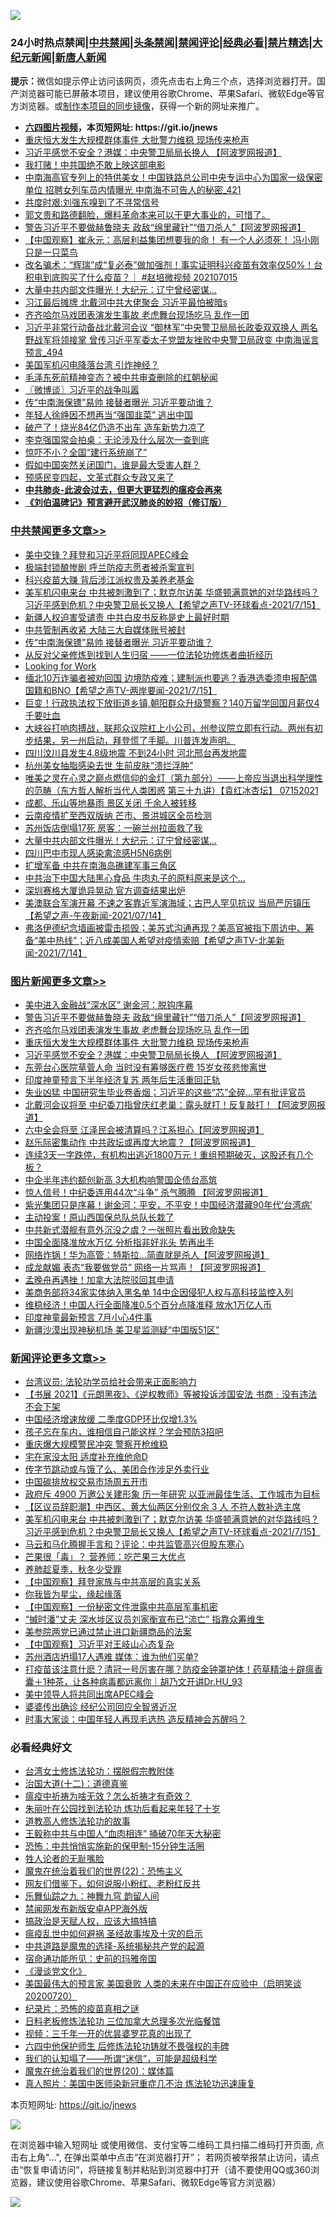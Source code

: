 ![](https://raw.githubusercontent.com/fqnews/bnews/master/64photo/fqnews-qr.jpg)

<div id="tt">
<h3>24小时热点禁闻|<a href="#%E4%B8%AD%E5%85%B1%E7%A6%81%E9%97%BB%E6%9B%B4%E5%A4%9A%E6%96%87%E7%AB%A0">中共禁闻</a>|<a href="#%E5%9B%BE%E7%89%87%E6%96%B0%E9%97%BB%E6%9B%B4%E5%A4%9A%E6%96%87%E7%AB%A0">头条禁闻</a>|<a href="#%E6%96%B0%E9%97%BB%E8%AF%84%E8%AE%BA%E6%9B%B4%E5%A4%9A%E6%96%87%E7%AB%A0">禁闻评论|<a href="#%E5%BF%85%E7%9C%8B%E7%BB%8F%E5%85%B8%E5%A5%BD%E6%96%87">经典必看|<a href="/video.md#%E7%A6%81%E7%89%87%E7%B2%BE%E9%80%89">禁片精选</a>|<a href="https://github.com/fqnews/djy/blob/master/gb/nf1351518.md#1">大纪元新闻</a>|<a href="https://github.com/fqnews/ntdtv/blob/master/gb/prog204.md#1">新唐人新闻</a></h3>
<div><b>提示：</b>微信如提示停止访问该网页，须先点击右上角三个点，选择浏览器打开。国产浏览器可能已屏蔽本项目，建议使用谷歌Chrome、苹果Safari、微软Edge等官方浏览器。或<a href="https://github.com/fqnews/bnews/blob/master/%E5%88%B6%E4%BD%9Cgit%E7%A6%81%E9%97%BB%E9%95%9C%E5%83%8F.md">制作本项目的同步镜像</a>，获得一个新的网址来推广。</div>
<ul>
<li><b><a href="http://d1.bdrive.tk/64.mp4" target="_blank">六四图片视频</a>，本页短网址: https://git.io/jnews</b></li>
<li><a href="/topimagenews/20210715/1587536.md">重庆恒大发生大规模群体事件 大批警力维稳 现场传来枪声</a></li>
<li><a href="/topimagenews/20210715/1587502.md">习近平感觉不安全？港媒：中央警卫局局长换人 【阿波罗网报道】</a></li>
<li><a href="/ccpdope/20210715/1587353.md">我打赌！中共国绝不敢上映这部电影</a></li>
<li><a href="/comments/20210715/1587421.md">中南海高官专列上的特供美女！中国铁路总公司中央专运中心为国家一级保密单位 招聘女列车员内情曝光 中南海不可告人的秘密_421</a></li>
<li><a href="/comments/20210715/1587388.md">共度时艰:刘强东嗅到了不寻常信号</a></li>
<li><a href="/bannedvideo/20210715/1587618.md">郭文贵和路德翻脸，爆料革命本来可以干更大事业的，可惜了。</a></li>
<li><a href="/topimagenews/20210715/1587586.md">警告习近平不要做赫鲁晓夫 政敌“绵里藏针”“借刀杀人”【阿波罗网报道】</a></li>
<li><a href="/comments/20210715/1587622.md">【中国观察】崔永元：高层利益集团想要我的命！ 有一个人必须死！ 冯小刚只是一只菜鸟</a></li>
<li><a href="/bannedvideo/20210715/1587743.md">改名骗术：“辉瑞”成“复必泰”做加强剂！事实证明科兴疫苗有效率仅50%！台积电到底购买了什么疫苗？｜ #赵培微视频 202107015</a></li>
<li><a href="/cbnews/20210715/1587607.md">大量中共内部文件曝光！大纪元：辽宁曾经密谋…</a></li>
<li><a href="/bannedvideo/20210715/1587664.md">习江最后摊牌 北戴河中共大佬聚会 习近平最怕被暗s</a></li>
<li><a href="/topimagenews/20210715/1587554.md">齐齐哈尔马戏团表演发生事故 老虎舞台现场吃马 乱作一团</a></li>
<li><a href="/comments/20210715/1587501.md">习近平非常行动备战北戴河会议 “御林军”中央警卫局局长政委双双换人 两名野战军将领接掌 曾传习近平军委太子党盟友挫败中央警卫局政变 中南海谣言预言_494</a></li>
<li><a href="/worldnews/usa/20210715/1587666.md">美国军机闪电降落台湾 引炸神经？</a></li>
<li><a href="/lifebaike/20210715/1587488.md">毛泽东死前精神变态？被中共审查删除的红朝秘闻</a></li>
<li><a href="/ssgc/20210715/1587472.md">〖微博谈〗习近平的战争叫嚣</a></li>
<li><a href="/cbnews/20210715/1587870.md">传“中南海保镖”易帅 接替者曝光 习近平要动谁？</a></li>
<li><a href="/baitai/20210715/1587518.md">年轻人徐峥因不想再当“强国韭菜” 逃出中国</a></li>
<li><a href="/finance/20210715/1587402.md">破产了！烧光84亿仍造不出车 造车新势力凉了</a></li>
<li><a href="/baitai/20210715/1587810.md">李克强国常会拍桌：无论涉及什么层次一查到底</a></li>
<li><a href="/finance/20210715/1587538.md">惊吓不小？全国“建行系统崩了”</a></li>
<li><a href="/comments/20210715/1587449.md">假如中国突然关闭国门，谁是最大受害人群？</a></li>
<li><a href="/ssgc/20210715/1587836.md">预感民变四起，文革式群众专政又来了</a></li>
<li><b><a href="/comments/20200211/1275071.md" target="_blank">中共肺炎-此波会过去，但更大更猛烈的瘟疫会再来</a></b></li>
<li><b><a href="/comments/20200207/1272816.md" target="_blank">《刘伯温碑记》预言避开武汉肺炎的妙招（修订版）</a></b></li>
</ul>
</div>

<div class="catlist">
<h3><a href="/cbnews/" target="_blank">中共禁闻</a><span><a href="/cbnews/" target="_blank" rel="nofollow">更多文章>></a></span></h3>
<ul>
<li><a href="/cbnews/20210716/1588043.md" target="_blank">美中交锋？拜登和习近平将同现APEC峰会</a></li>
<li><a href="/cbnews/20210716/1588042.md" target="_blank">极端封锁酿惨剧 呼兰防疫志愿者被杀案宣判</a></li>
<li><a href="/cbnews/20210716/1587998.md" target="_blank">科兴疫苗大赚 背后涉江派权贵及美养老基金</a></li>
<li><a href="/comments/20210716/1587956.md" target="_blank">美军机闪电来台  中共被刺激到了；默克尔访美 华盛顿满意她的对华路线吗？习近平感到危机？中央警卫局长又换人【希望之声TV-环球看点-2021/7/15】</a></li>
<li><a href="/cbnews/20210715/1587909.md" target="_blank">新疆人权迫害受谴责 中共白皮书反称是史上最好时期</a></li>
<li><a href="/cbnews/20210715/1587878.md" target="_blank">中共管制再收紧 大陆三大自媒体账号被封</a></li>
<li><a href="/cbnews/20210715/1587870.md" target="_blank">传“中南海保镖”易帅 接替者曝光 习近平要动谁？</a></li>
<li><a href="/cbnews/20210715/1587829.md" target="_blank">从反对父亲修炼到找到人生归宿 ——一位法轮功修炼者曲折经历</a></li>
<li><a href="/cbnews/20210715/1587427.md" target="_blank">Looking for Work</a></li>
<li><a href="/comments/20210715/1587800.md" target="_blank">缅北10万诈骗者被劝回国 边境防疫难；建制派也要逃？香港选委须申报配偶国籍和BNO【希望之声TV-两岸要闻-2021/7/15】</a></li>
<li><a href="/cbnews/20210715/1587788.md" target="_blank">巨变！行政执法权下放街道乡镇,朝阳群众升级警察？140万留学回国月薪仅4千要吐血</a></li>
<li><a href="/comments/20210715/1587772.md" target="_blank">大峡谷打响肉搏战，联邦众议院杠上小公司，州参议院立即有行动。两州有初步结果，另一州启动，拜登慌了手脚。川普连发声明。</a></li>
<li><a href="/cbnews/20210715/1587758.md" target="_blank">四川汶川县发生4.8级地震 不到24小时 河北邢台再发地震</a></li>
<li><a href="/cbnews/20210715/1587732.md" target="_blank">杭州美女抽脂感染去世 生前皮肤“溃烂浮肿”</a></li>
<li><a href="/comments/20210715/1587724.md" target="_blank">唯美之灵在心灵之巅点燃信仰的金灯（第九部分）——上帝应当退出科学理性的范畴（东方哲人解析当代人类困惑  第三十九讲）【袁红冰杏坛】 07152021</a></li>
<li><a href="/cbnews/20210715/1587719.md" target="_blank">成都、乐山等地暴雨 景区关闭 千余人被转移</a></li>
<li><a href="/cbnews/20210715/1587673.md" target="_blank">云南疫情扩至西双版纳 芒市、景洪城区全员检测</a></li>
<li><a href="/cbnews/20210715/1587632.md" target="_blank">苏州饭店倒塌17死 房客：一碗兰州拉面救了我</a></li>
<li><a href="/cbnews/20210715/1587607.md" target="_blank">大量中共内部文件曝光！大纪元：辽宁曾经密谋…</a></li>
<li><a href="/cbnews/20210715/1587555.md" target="_blank">四川巴中市现人感染禽流感H5N6病例</a></li>
<li><a href="/cbnews/20210715/1587548.md" target="_blank">扩增军备 中共在南海岛礁建军事三角区</a></li>
<li><a href="/cbnews/20210715/1587547.md" target="_blank">中共治下中国大陆黑心食品 牛肉丸子的原料原来是这个&#8230;</a></li>
<li><a href="/cbnews/20210715/1587537.md" target="_blank">深圳赛格大厦诡异晃动 官方调查结果出炉</a></li>
<li><a href="/comments/20210715/1587521.md" target="_blank">美澳联合军演开幕 不速之客靠近军演海域；古巴人罕见抗议 当局严厉镇压【希望之声-午夜新闻-2021/07/14】</a></li>
<li><a href="/comments/20210715/1587475.md" target="_blank">弗洛伊德纪念墙画被雷击损毁；美苏式沟通再现？美高官被指下周访中、筹备“美中热线”；近八成美国人希望对疫情索赔【希望之声TV-北美新闻-2021/7/14】</a></li>

</ul>
</div>
<div class="catlist">
<h3><a href="/topimagenews/" target="_blank">图片新闻</a><span><a href="/topimagenews/" target="_blank" rel="nofollow">更多文章>></a></span></h3>
<ul>
<li><a href="/topimagenews/20210716/1587997.md" target="_blank">美中进入金融战“深水区” 谢金河：脱钩序幕</a></li>
<li><a href="/topimagenews/20210715/1587586.md" target="_blank">警告习近平不要做赫鲁晓夫 政敌“绵里藏针”“借刀杀人”【阿波罗网报道】</a></li>
<li><a href="/topimagenews/20210715/1587554.md" target="_blank">齐齐哈尔马戏团表演发生事故 老虎舞台现场吃马 乱作一团</a></li>
<li><a href="/topimagenews/20210715/1587536.md" target="_blank">重庆恒大发生大规模群体事件 大批警力维稳 现场传来枪声</a></li>
<li><a href="/topimagenews/20210715/1587502.md" target="_blank">习近平感觉不安全？港媒：中央警卫局局长换人 【阿波罗网报道】</a></li>
<li><a href="/topimagenews/20210715/1587324.md" target="_blank">东莞台心医院草菅人命 当时没有筹够医疗费 15岁女孩悲惨离世</a></li>
<li><a href="/topimagenews/20210715/1587248.md" target="_blank">印度神童预言下半年经济复苏 两年后生活重回正轨</a></li>
<li><a href="/topimagenews/20210714/1587052.md" target="_blank">失业凶猛 中国研究生毕业卷香烟；习近平的这些“芯”全碎&#8230;罕有批评官员</a></li>
<li><a href="/topimagenews/20210714/1586860.md" target="_blank">北戴河会议将至 中纪委刀指曾庆红老巢：露头就打！反复敲打！【阿波罗网报道】</a></li>
<li><a href="/topimagenews/20210713/1586149.md" target="_blank">六中全会将至 江泽民会被清算吗？江系担心【阿波罗网报道】</a></li>
<li><a href="/topimagenews/20210713/1586069.md" target="_blank">赵乐际密集动作 中共政坛或再度大地震？【阿波罗网报道】</a></li>
<li><a href="/topimagenews/20210713/1586042.md" target="_blank">连续3天一字跌停，有机构出逃近1800万元！重组预期破灭，这股还有几个板？</a></li>
<li><a href="/topimagenews/20210713/1585784.md" target="_blank">中企半年违约额创新高 3大机构响警国企债台高筑</a></li>
<li><a href="/topimagenews/20210712/1585372.md" target="_blank">惊人信号！中纪委连用44次“斗争” 杀气腾腾 【阿波罗网报道】</a></li>
<li><a href="/topimagenews/20210712/1585184.md" target="_blank">紫光集团只是序幕！谢金河：平安，不平安！中国经济潜藏90年代‘台湾病’</a></li>
<li><a href="/topimagenews/20210711/1584916.md" target="_blank">主动投案！原山西国保总队总队长栽了</a></li>
<li><a href="/topimagenews/20210711/1584789.md" target="_blank">中共新式潜舰有意外沉没之虞？一张照片看出致命缺失</a></li>
<li><a href="/topimagenews/20210711/1584605.md" target="_blank">中国全面降准放水万亿 分析指非好兆头 势再出手</a></li>
<li><a href="/topimagenews/20210710/1584331.md" target="_blank">网络炸锅！华为高管：特斯拉…简直就是杀人【阿波罗网报道】</a></li>
<li><a href="/topimagenews/20210710/1584260.md" target="_blank">成龙献媚 表态“我要做党员” 网络一片骂声！【阿波罗网报道】</a></li>
<li><a href="/topimagenews/20210710/1584235.md" target="_blank">孟晚舟再遇挫！加拿大法院驳回其申请</a></li>
<li><a href="/topimagenews/20210710/1584006.md" target="_blank">美商务部将34家实体纳入黑名单 14中企因侵犯人权与高科技监控入列</a></li>
<li><a href="/topimagenews/20210710/1583935.md" target="_blank">维稳经济！中国人行全面降准0.5个百分点降准释 放水1万亿人币</a></li>
<li><a href="/topimagenews/20210709/1583469.md" target="_blank">印度神童最新预言 7月小心4件事</a></li>
<li><a href="/topimagenews/20210709/1583332.md" target="_blank">新疆沙漠出现神秘机场 美卫星监测疑“中国版51区”</a></li>

</ul>
</div>
<div class="catlist">
<h3><a href="/comments/" target="_blank">新闻评论</a><span><a href="/comments/" target="_blank" rel="nofollow">更多文章>></a></span></h3>
<ul>
<li><a href="/comments/20210716/1588056.md" target="_blank">台湾议员: 法轮功学员给社会带来正面影响力</a></li>
<li><a href="/comments/20210716/1588054.md" target="_blank">【书展 2021】《元朗黑夜》、《逆权教师》等被投诉涉国安法 书商﹕没有违法 不会下架</a></li>
<li><a href="/comments/20210716/1588031.md" target="_blank">中国经济增速放缓 二季度GDP环比仅增1.3%</a></li>
<li><a href="/comments/20210716/1588018.md" target="_blank">孩子忘在车内，谁相信自己能这样？学会预防3招吧</a></li>
<li><a href="/comments/20210716/1587996.md" target="_blank">重庆爆大规模警民冲突 警察开枪维稳</a></li>
<li><a href="/comments/20210716/1587987.md" target="_blank">宅在家没太阳 适度补充维他命D</a></li>
<li><a href="/comments/20210716/1587984.md" target="_blank">传字节跳动或与饿了么、美团合作涉足外卖行业</a></li>
<li><a href="/comments/20210716/1587977.md" target="_blank">中国碳排放权交易市场周五开市</a></li>
<li><a href="/comments/20210716/1587967.md" target="_blank">政府斥 4900 万邀公关建形象 历一年研究 以亚洲最佳生活、工作城市为目标</a></li>
<li><a href="/comments/20210716/1587966.md" target="_blank">【区议员辞职潮】中西区、黄大仙两区分别仅余 3 人 不符人数补选主席</a></li>
<li><a href="/comments/20210716/1587956.md" target="_blank">美军机闪电来台  中共被刺激到了；默克尔访美 华盛顿满意她的对华路线吗？习近平感到危机？中央警卫局长又换人【希望之声TV-环球看点-2021/7/15】</a></li>
<li><a href="/comments/20210716/1587955.md" target="_blank">马云和马化腾握手言和？评论：中共监管高兴但股东寒心</a></li>
<li><a href="/comments/20210716/1587942.md" target="_blank">芒果很「毒」？ 营养师：吃芒果三大优点</a></li>
<li><a href="/comments/20210716/1587941.md" target="_blank">养肺趁夏季，秋冬少受罪</a></li>
<li><a href="/comments/20210716/1587938.md" target="_blank">【中国观察】拜登家族与中共高层的真实关系</a></li>
<li><a href="/comments/20210716/1587934.md" target="_blank">你我皆为星尘，缘起缘落</a></li>
<li><a href="/comments/20210716/1587930.md" target="_blank">【中国观察】一份秘密文件泄露中共高层军事机密</a></li>
<li><a href="/comments/20210716/1587924.md" target="_blank">“搣时潘”丈夫 深水埗区议员刘家衡宣布已“流亡” 指靠众筹维生</a></li>
<li><a href="/comments/20210715/1587920.md" target="_blank">美参院两党已通过禁止进口新疆商品的法案</a></li>
<li><a href="/comments/20210715/1587915.md" target="_blank">【中国观察】习近平对王岐山心态复杂</a></li>
<li><a href="/comments/20210715/1587910.md" target="_blank">苏州酒店坍塌17人遇难 媒体：谁为他们买单?</a></li>
<li><a href="/comments/20210715/1587864.md" target="_blank">打疫苗该注意什麽？清冠一号厉害在哪？防疫金钟罩护体！药草精油＋辟瘟香囊＋1种茶，让各种病毒都远离你｜胡乃文开讲Dr.HU_93</a></li>
<li><a href="/comments/20210715/1587875.md" target="_blank">美中领导人将共同出席APEC峰会</a></li>
<li><a href="/comments/20210715/1587859.md" target="_blank">婆婆传出确诊 经纪公司回应全智贤近况</a></li>
<li><a href="/comments/20210715/1587858.md" target="_blank">时事大家谈：中国年轻人再现毛选热 造反精神会苏醒吗？</a></li>

</ul>
</div>

<div class="catlist">
<h3>必看经典好文</h3>
<ul>
<li><a href="/cbnews/20200610/1342772.md" target="_blank">台湾女士修炼法轮功：摆脱假宗教附体</a></li>
<li><a href="/cbnews/20180318/916241.md" target="_blank">治国大道(十二)：道德真鉴</a></li>
<li><a href="/comments/20200502/1322275.md" target="_blank">瘟疫中祈祷为啥无效？怎么祈祷才有奇效？</a></li>
<li><a href="/comments/20210216/1488271.md" target="_blank">朱丽叶在公园找到法轮功 炼功后看起来年轻了十岁</a></li>
<li><a href="/comments/20200805/1375080.md" target="_blank">道教高人修炼法轮功的故事</a></li>
<li><a href="/cbnews/20200730/1371580.md" target="_blank">王毅称中共与中国人“血肉相连” 捅破70年天大秘密</a></li>
<li><a href="/baitai/20200711/1359005.md" target="_blank">恐怖：中共悄悄实施新的保甲制-15分钟生活圈</a></li>
<li><a href="/comments/20200606/783250.md" target="_blank">牲人论者的无耻嘴脸</a></li>
<li><a href="/comments/20180804/981524.md" target="_blank">魔鬼在统治着我们的世界(22)：恐怖主义</a></li>
<li><a href="/comments/20200712/1359630.md" target="_blank">网友们借鉴下，如何说服小粉红、老粉红反共</a></li>
<li><a href="/tculture/20170718/793528.md" target="_blank">乐舞仙踪之九：神舞九穹 韵留人间</a></li>
<li><a href="/comments/20200627/783266.md" target="_blank">禁闻网发布新版安卓APP海外版</a></li>
<li><a href="/comments/20200814/1379994.md" target="_blank">搞政治是天赋人权，应该大搞特搞</a></li>
<li><a href="/comments/20200618/1346823.md" target="_blank">瘟疫乱世中如何避祸 圣经故事埃及十灾的启示</a></li>
<li><a href="/comments/20181209/1044543.md" target="_blank">中共道路是魔鬼的选择-系统揭秘共产党的起源</a></li>
<li><a href="/cbnews/20180711/970353.md" target="_blank">宿命通功能所见：史前的玛雅帝国</a></li>
<li><a href="/comments/20200521/783167.md" target="_blank">《漫谈党文化》</a></li>
<li><a href="/bannedvideo/20210227/1495046.md" target="_blank">美国最伟大的预言家 美国衰败 人类的未来在中国正在应验中（启明笑谈20200720）</a></li>
<li><a href="/topimagenews/20180408/925060.md" target="_blank">纪录片：恐怖的疫苗真相之谜</a></li>
<li><a href="/comments/20200531/1337359.md" target="_blank">日料老板修炼法轮功 三位加拿大总理多次光临餐馆</a></li>
<li><a href="/aomi/qiwen/20151223/484507.md" target="_blank">视频：三千年一开的优昙婆罗花真的出现了</a></li>
<li><a href="/comments/20200926/1403542.md" target="_blank">六四中他保护师生 后修炼法轮功铸就不畏强权的丰碑</a></li>
<li><a href="/sohnews/20161029/607205.md" target="_blank">我们的认知塌了——所谓“迷信”，可能是超级科学</a></li>
<li><a href="/comments/20180725/976787.md" target="_blank">魔鬼在统治着我们的世界(20)：媒体篇</a></li>
<li><a href="/comments/20210215/1487728.md" target="_blank">真人照片：美国中医师染新冠重症几不治 炼法轮功迅速康复</a></li>

</ul>
</div>

本页短网址: https://git.io/jnews

![](https://raw.githubusercontent.com/fqnews/bnews/master/64photo/fqnews-qr.jpg)

在浏览器中输入短网址 或使用微信、支付宝等二维码工具扫描二维码打开页面, 点击右上角"...", 在弹出菜单中点击“在浏览器打开”； 若网页被举报禁止访问，请点击“恢复申请访问”，将链接复制并粘贴到浏览器中打开（请不要使用QQ或360浏览器，建议使用谷歌Chrome、苹果Safari、微软Edge等官方浏览器）

![](https://raw.githubusercontent.com/fqnews/bnews/master/64photo/wx.jpg)